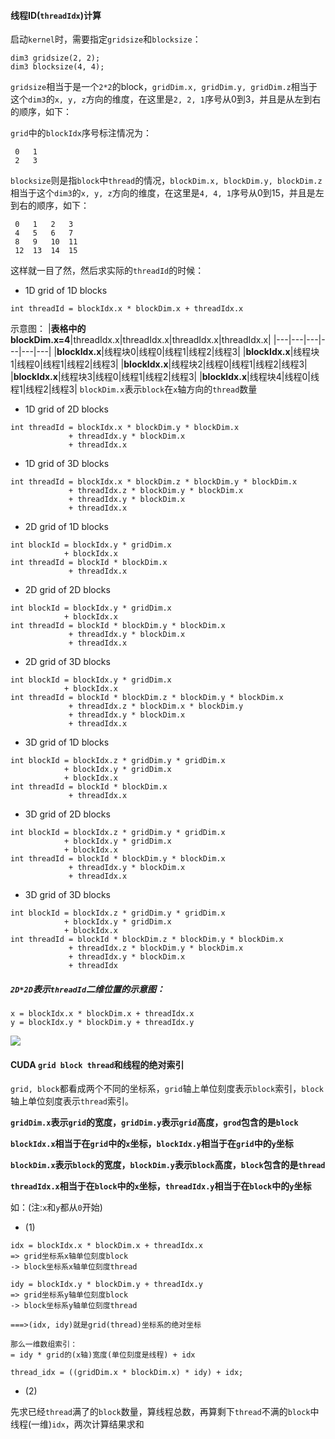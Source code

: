 #### 线程ID(`threadIdx`)计算
启动`kernel`时，需要指定`gridsize`和`blocksize`：
```
dim3 gridsize(2, 2);
dim3 blocksize(4, 4);
```
`gridsize`相当于是一个`2*2`的block，`gridDim.x, gridDim.y, gridDim.z`相当于这个`dim3`的`x, y, z`方向的维度，在这里是`2, 2, 1`序号从0到3，并且是从左到右的顺序，如下：

`grid`中的`blockIdx`序号标注情况为：
```
 0   1
 2   3
```
`blocksize`则是指`block`中`thread`的情况，`blockDim.x, blockDim.y, blockDim.z`相当于这个`dim3`的`x, y, z`方向的维度，在这里是`4, 4, 1`序号从0到15，并且是左到右的顺序，如下：
```
 0   1   2   3
 4   5   6   7
 8   9   10  11
 12  13  14  15
```
这样就一目了然，然后求实际的`threadId`的时候：
- 1D grid of 1D blocks
```
int threadId = blockIdx.x * blockDim.x + threadIdx.x
```
示意图：
|**表格中的blockDim.x=4**|threadIdx.x|threadIdx.x|threadIdx.x|threadIdx.x|
|---|---|---|---|---|---|
|**blockIdx.x**|线程块0|线程0|线程1|线程2|线程3|
|**blockIdx.x**|线程块1|线程0|线程1|线程2|线程3|
|**blockIdx.x**|线程块2|线程0|线程1|线程2|线程3|
|**blockIdx.x**|线程块3|线程0|线程1|线程2|线程3|
|**blockIdx.x**|线程块4|线程0|线程1|线程2|线程3|
`blockDim.x`表示`block`在`x`轴方向的`thread`数量

- 1D grid of 2D blocks
```
int threadId = blockIdx.x * blockDim.y * blockDim.x 
             + threadIdx.y * blockDim.x 
             + threadIdx.x
```
- 1D grid of 3D blocks
```
int threadId = blockIdx.x * blockDim.z * blockDim.y * blockDim.x
             + threadIdx.z * blockDim.y * blockDim.x
             + threadIdx.y * blockDim.x
             + threadIdx.x
```
- 2D grid of 1D blocks
```
int blockId = blockIdx.y * gridDim.x
            + blockIdx.x
int threadId = blockId * blockDim.x
             + threadIdx.x
```
- 2D grid of 2D blocks
```
int blockId = blockIdx.y * gridDim.x
            + blockIdx.x
int threadId = blockId * blockDim.y * blockDim.x
             + threadIdx.y * blockDim.x
             + threadIdx.x
```
- 2D grid of 3D blocks
```
int blockId = blockIdx.y * gridDim.x
            + blockIdx.x
int threadId = blockId * blockDim.z * blockDim.y * blockDim.x
             + threadIdx.z * blockDim.x * blockDim.y
             + threadIdx.y * blockDim.x
             + threadIdx.x
```
- 3D grid of 1D blocks
```
int blockId = blockIdx.z * gridDim.y * gridDim.x
            + blockIdx.y * gridDim.x
            + blockIdx.x
int threadId = blockId * blockDim.x
             + threadIdx.x
```
- 3D grid of 2D blocks
```
int blockId = blockIdx.z * gridDim.y * gridDim.x
            + blockIdx.y * gridDim.x
            + blockIdx.x
int threadId = blockId * blockDim.y * blockDim.x
             + threadIdx.y * blockDim.x
             + threadIdx.x
```
- 3D grid of 3D blocks
```
int blockId = blockIdx.z * gridDim.y * gridDim.x
            + blockIdx.y * gridDim.x
            + blockIdx.x
int threadId = blockId * blockDim.z * blockDim.y * blockDim.x
             + threadIdx.z * blockDim.y * blockDim.x
             + threadIdx.y * blockDim.x
             + threadIdx
```
##### `2D*2D`表示`threadId`二维位置的示意图：
```
x = blockIdx.x * blockDim.x + threadIdx.x
y = blockIdx.y * blockDim.y + threadIdx.y
```
![](https://img-blog.csdn.net/20160809150525718)

#### CUDA `grid block thread`和线程的绝对索引
`grid, block`都看成两个不同的坐标系，`grid`轴上单位刻度表示`block`索引，`block`轴上单位刻度表示`thread`索引。

**`gridDim.x`表示`grid`的宽度，`gridDim.y`表示`grid`高度，`grod`包含的是`block`**

**`blockIdx.x`相当于在`grid`中的`x`坐标，`blockIdx.y`相当于在`grid`中的`y`坐标**

**`blockDim.x`表示`block`的宽度，`blockDim.y`表示`block`高度，`block`包含的是`thread`**

**`threadIdx.x`相当于在`block`中的`x`坐标，`threadIdx.y`相当于在`block`中的`y`坐标**

如：(注:`x`和`y`都从`0`开始)
- (1)
```
idx = blockIdx.x * blockDim.x + threadIdx.x 
=> grid坐标系x轴单位刻度block 
-> block坐标系x轴单位刻度thread

idy = blockIdx.y * blockDim.y + threadIdx.y
=> grid坐标系y轴单位刻度block
-> block坐标系y轴单位刻度thread

===>(idx, idy)就是grid(thread)坐标系的绝对坐标

那么一维数组索引：
= idy * grid的(x轴)宽度(单位刻度是线程) + idx

thread_idx = ((gridDim.x * blockDim.x) * idy) + idx;
```

- (2)

先求已经`thread`满了的`block`数量，算线程总数，再算剩下`thread`不满的`block`中线程(一维)`idx`，两次计算结果求和
